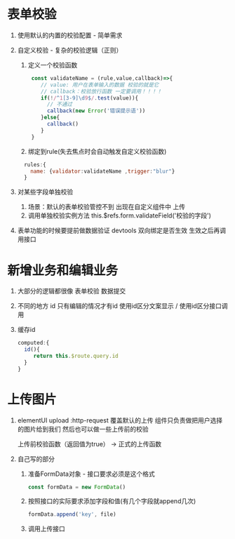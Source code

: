 # 表单校验

1. 使用默认的内置的校验配置 - 简单需求
2. 自定义校验 - 复杂的校验逻辑（正则）
   1. 定义一个校验函数
      ```js
       const validateName = (rule,value,callback)=>{
          // value: 用户在表单输入的数据 校验的就是它
          // callback：校验放行函数 一定要调用！！！！
          if(!/^1[3-9]\d9$/.test(value)){
            // 不通过
            callback(new Error('错误提示语'))
          }else{
            callback()
          }
       }
    2. 绑定到rule(失去焦点时会自动触发自定义校验函数)
    ```js
      rules:{
        name: {validator:validateName ,trigger:"blur"}
      }

3. 对某些字段单独校验
   1. 场景：默认的表单校验管控不到 出现在自定义组件中 上传
   2. 调用单独校验实例方法  this.$refs.form.validateField('校验的字段')


4. 表单功能的时候要提前做数据验证 devtools 双向绑定是否生效 生效之后再调用接口



# 新增业务和编辑业务

1. 大部分的逻辑都很像 
   表单校验
   数据提交

2. 不同的地方
   id 只有编辑的情况才有id 使用id区分文案显示 / 使用id区分接口调用

3. 缓存id
   ```js
   computed:{
     id(){
        return this.$route.query.id
     }
   }


# 上传图片

1. elementUI upload
   :http-request 覆盖默认的上传 组件只负责做把用户选择的图片给到我们 然后也可以做一些上传前的校验

   上传前校验函数（返回值为true） ->  正式的上传函数

2. 自己写的部分
   1. 准备FormData对象 - 接口要求必须是这个格式
      ```js
      const formData = new FormData()

   2. 按照接口的实际要求添加字段和值(有几个字段就append几次)
      ```js
      formData.append('key', file)

   3. 调用上传接口